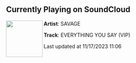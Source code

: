 ## Currently Playing on SoundCloud

[<img align="left" width="100" src="https://i1.sndcdn.com/artworks-Ni1gWjz0njeIfZS0-yLztCQ-t500x500.jpg">](https://soundcloud.com/savagef80/everything-you-say-vip)

**Artist**: SAVAGE 

**Track**: EVERYTHING YOU SAY (VIP)

Last updated at 11/17/2023 11:06
